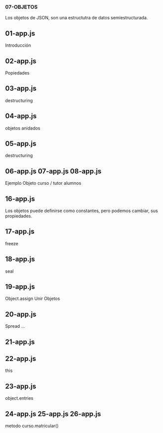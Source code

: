 ### 07-OBJETOS
Los objetos de JSON, son una estructutra de datos semiestructurada.

## 01-app.js
Introducción 
## 02-app.js
Popiedades
## 03-app.js
destructuring
## 04-app.js
objetos anidados
## 05-app.js
destructuring
## 06-app.js 07-app.js 08-app.js
Ejemplo Objeto curso / tutor alumnos
 
## 16-app.js
Los objetos puede definirse como constantes, pero podemos cambiar, sus propiedades.
## 17-app.js
freeze 
## 18-app.js
seal
## 19-app.js
Object.assign Unir Objetos
## 20-app.js
Spread  ...
## 21-app.js

## 22-app.js
this
## 23-app.js
object.entries
## 24-app.js 25-app.js 26-app.js
metodo curso.matricular()